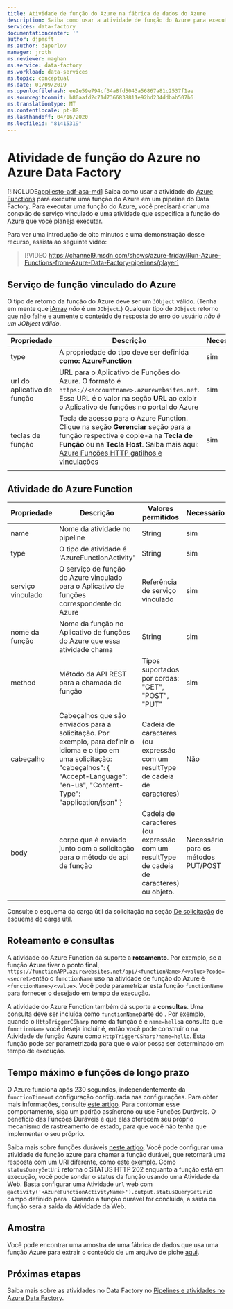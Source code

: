 ```yaml
---
title: Atividade de função do Azure na fábrica de dados do Azure
description: Saiba como usar a atividade de função do Azure para executar uma função do Azure em um pipeline do Data Factory
services: data-factory
documentationcenter: ''
author: djpmsft
ms.author: daperlov
manager: jroth
ms.reviewer: maghan
ms.service: data-factory
ms.workload: data-services
ms.topic: conceptual
ms.date: 01/09/2019
ms.openlocfilehash: ee2e59e794cf34a8fd5043a56867a81c2537f1ae
ms.sourcegitcommit: b80aafd2c71d7366838811e92bd234ddbab507b6
ms.translationtype: MT
ms.contentlocale: pt-BR
ms.lasthandoff: 04/16/2020
ms.locfileid: "81415319"
---
```

# <a name="azure-function-activity-in-azure-data-factory"></a>Atividade de função do Azure no Azure Data Factory
[!INCLUDE[appliesto-adf-asa-md](includes/appliesto-adf-asa-md.md)]
Saiba como usar a atividade do [Azure Functions](../azure-functions/functions-overview.md) para executar uma função do Azure em um pipeline do Data Factory. Para executar uma função do Azure, você precisará criar uma conexão de serviço vinculado e uma atividade que especifica a função do Azure que você planeja executar.

Para ver uma introdução de oito minutos e uma demonstração desse recurso, assista ao seguinte vídeo:

> [!VIDEO https://channel9.msdn.com/shows/azure-friday/Run-Azure-Functions-from-Azure-Data-Factory-pipelines/player]

## <a name="azure-function-linked-service"></a>Serviço de função vinculado do Azure

O tipo de retorno da função do Azure deve ser um `JObject` válido. (Tenha em mente que [jArray](https://www.newtonsoft.com/json/help/html/T_Newtonsoft_Json_Linq_JArray.htm) *não* é um `JObject`.) Qualquer tipo de `JObject` retorno que não falhe e aumente o conteúdo de resposta do erro do usuário *não é um JObject válido*.

| **Propriedade** | **Descrição** | **Necessário** |
| --- | --- | --- |
| type   | A propriedade do tipo deve ser definida **como: AzureFunction** | sim |
| url do aplicativo de função | URL para o Aplicativo de Funções do Azure. O formato é `https://<accountname>.azurewebsites.net`. Essa URL é o valor na seção **URL** ao exibir o Aplicativo de funções no portal do Azure  | sim |
| teclas de função | Tecla de acesso para o Azure Function. Clique na seção **Gerenciar** seção para a função respectiva e copie-a na **Tecla de Função** ou na **Tecla Host**. Saiba mais aqui: [Azure Funções HTTP gatilhos e vinculações](../azure-functions/functions-bindings-http-webhook-trigger.md#authorization-keys) | sim |
|   |   |   |

## <a name="azure-function-activity"></a>Atividade do Azure Function

| **Propriedade**  | **Descrição** | **Valores permitidos** | **Necessário** |
| --- | --- | --- | --- |
| name  | Nome da atividade no pipeline  | String | sim |
| type  | O tipo de atividade é 'AzureFunctionActivity' | String | sim |
| serviço vinculado | O serviço de função do Azure vinculado para o Aplicativo de funções correspondente do Azure  | Referência de serviço vinculado | sim |
| nome da função  | Nome da função no Aplicativo de funções do Azure que essa atividade chama | String | sim |
| method  | Método da API REST para a chamada de função | Tipos suportados por cordas: "GET", "POST", "PUT"   | sim |
| cabeçalho  | Cabeçalhos que são enviados para a solicitação. Por exemplo, para definir o idioma e o tipo em uma solicitação: "cabeçalhos": { "Accept-Language": "en-us", "Content-Type": "application/json" } | Cadeia de caracteres (ou expressão com um resultType de cadeia de caracteres) | Não |
| body  | corpo que é enviado junto com a solicitação para o método de api de função  | Cadeia de caracteres (ou expressão com um resultType de cadeia de caracteres) ou objeto.   | Necessário para os métodos PUT/POST |
|   |   |   | |

Consulte o esquema da carga útil da solicitação na seção [De solicitação](control-flow-web-activity.md#request-payload-schema) de esquema de carga útil.

## <a name="routing-and-queries"></a>Roteamento e consultas

A atividade do Azure Function dá suporte a **roteamento**. Por exemplo, se a função Azure tiver o ponto final, `https://functionAPP.azurewebsites.net/api/<functionName>/<value>?code=<secret>`então o `functionName` uso na atividade de função do Azure é `<functionName>/<value>`. Você pode parametrizar esta função `functionName` para fornecer o desejado em tempo de execução.

A atividade do Azure Function também dá suporte a **consultas**.  Uma consulta deve ser incluída como `functionName`parte do . Por exemplo, quando o `HttpTriggerCSharp` nome da função é e `name=hello`a consulta que `functionName` você deseja incluir é, então você pode construir o na Atividade de função Azure como `HttpTriggerCSharp?name=hello`. Esta função pode ser parametrizada para que o valor possa ser determinado em tempo de execução.

## <a name="timeout-and-long-running-functions"></a>Tempo máximo e funções de longo prazo

O Azure funciona após 230 segundos, independentemente da `functionTimeout` configuração configurada nas configurações. Para obter mais informações, consulte [este artigo](../azure-functions/functions-versions.md#timeout). Para contornar esse comportamento, siga um padrão assíncrono ou use Funções Duráveis. O benefício das Funções Duráveis é que elas oferecem seu próprio mecanismo de rastreamento de estado, para que você não tenha que implementar o seu próprio.

Saiba mais sobre funções duráveis [neste artigo](../azure-functions/durable/durable-functions-overview.md). Você pode configurar uma atividade de função azure para chamar a função durável, que retornará uma resposta com um URI diferente, como [este exemplo](../azure-functions/durable/durable-functions-http-features.md#http-api-url-discovery). Como `statusQueryGetUri` retorna o STATUS HTTP 202 enquanto a função está em execução, você pode sondar o status da função usando uma Atividade da Web. Basta configurar uma Atividade `url` web com `@activity('<AzureFunctionActivityName>').output.statusQueryGetUri`o campo definido para . Quando a função durável for concluída, a saída da função será a saída da Atividade da Web.


## <a name="sample"></a>Amostra

Você pode encontrar uma amostra de uma fábrica de dados que usa uma função Azure para extrair o conteúdo de um arquivo de piche [aqui](https://github.com/Azure/Azure-DataFactory/tree/master/SamplesV2/UntarAzureFilesWithAzureFunction).

## <a name="next-steps"></a>Próximas etapas

Saiba mais sobre as atividades no Data Factory no [Pipelines e atividades no Azure Data Factory](concepts-pipelines-activities.md).
